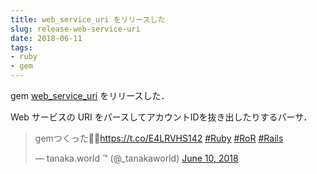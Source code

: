 ```yaml
---
title: web_service_uri をリリースした
slug: release-web-service-uri
date: 2018-06-11
tags:
- ruby
- gem
---
```


gem [web_service_uri](https://github.com/tanakaworld/web_service_uri) をリリースした．

Web サービスの URI をパースしてアカウントIDを抜き出したりするパーサ．

<blockquote class="twitter-tweet" data-lang="en"><p lang="ja" dir="ltr">gemつくった🎉🌈<a href="https://t.co/E4LRVHS142">https://t.co/E4LRVHS142</a> <a href="https://twitter.com/hashtag/Ruby?src=hash&amp;ref_src=twsrc%5Etfw">#Ruby</a> <a href="https://twitter.com/hashtag/RoR?src=hash&amp;ref_src=twsrc%5Etfw">#RoR</a> <a href="https://twitter.com/hashtag/Rails?src=hash&amp;ref_src=twsrc%5Etfw">#Rails</a></p>&mdash; tanaka.world ™ (@_tanakaworld) <a href="https://twitter.com/_tanakaworld/status/1005778426890838017?ref_src=twsrc%5Etfw">June 10, 2018</a></blockquote>
<script async src="https://platform.twitter.com/widgets.js" charset="utf-8"></script>

